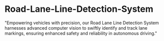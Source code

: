 # Road-Lane-Line-Detection-System
"Empowering vehicles with precision, our Road Lane Line Detection System harnesses advanced computer vision to swiftly identify and track lane markings, ensuring enhanced safety and reliability in autonomous driving."
